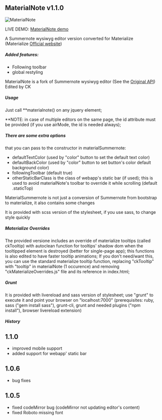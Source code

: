 ## MaterialNote v1.1.0

![MaterialNote](http://144.76.103.88/webforge_static/appLogos/materialNote.png)

LIVE DEMO: [MaterialNote demo](http://www.web-forge.info/projects/materialNote)

A Summernote wysiwyg editor version converted for Materialize
 (Materialize [Official website](http://materializecss.com/))

##### Added features:

*   Following toolbar
*   global restyling


MaterialNote is a fork of Summernote wysiwyg editor
 (See the [Original API](http://summernote.org/#/deep-dive))
 Edited by CK

##### Usage
 Just call **materialnote() on any jquery element;

 **NOTE:
 in case of multiple editors on the same page, the id attribute must be provided (if you use airMode, the id is needed always);


##### There are some extra options

that you can pass to the constructor in materialSummernote:

*   defaultTextColor (used by "color" button to set the default text color)
*   defaultBackColor (used by "color" button to set button's color default background color)
*   followingToolbar (default true)
*   otherStaticBarClass is the class of webapp's static bar (if used); this is used to avoid materialNote's toolbar to override it while scrolling (default .staticTop)

MaterialSummernote is not just a conversion of Summernote from bootstrap to materialize,
 it also contains some changes

It is provided with scss version of the stylesheet, if you use sass, to change style quickly

##### Materialize Overrides
The provided versione includes an override of materialize tooltips (called ckTooltip) with autoclean function for tooltips' shadow dom when the tooltipped element is destroyed (better for single-page app); this functions is also edited to have faster tooltip animations;
If you don't need/want this, you can use the standard materialize tooltip function, replacing "ckTooltip" with "tooltip" in materialNote (1 occurence) and removing "ckMaterializeOverrides.js" file and its reference in index.html;

##### Grunt
It is provided with livereload and sass version of stylesheet;
use "grunt" to execute it and point your browser on "localhost:7000" (prerequisites: ruby, sass ("gem install sass"), grunt-cli, grunt and needed plugins ("npm install"), browser livereload extension)

##### History
1.1.0
-----
- improved mobile support
- added support for webapp' static bar

1.0.6
-----
- bug fixes

1.0.5
-----
- fixed codeMirror bug (codeMirror not updating editor's content)
- fixed Roboto missing font

